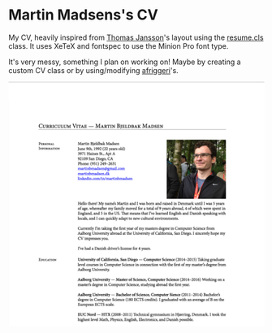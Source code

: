 # Martin Madsens's CV
My CV, heavily inspired from [Thomas Jansson](http://www.tjansson.dk/?p=604)'s layout using the [resume.cls](http://people.debian.org/~dburrows/resume-cls.html) class. It uses XeTeX and fontspec to use the Minion Pro font type.

It's very messy, something I plan on working on! Maybe by creating a custom CV class or by using/modifying [afriggeri](https://github.com/afriggeri/cv)'s.

![Sample image of generated PDF file](sample.png)
